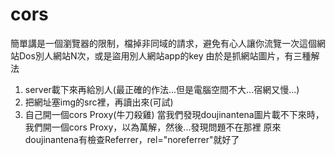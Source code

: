 # cors
簡單講是一個瀏覽器的限制，檔掉非同域的請求，避免有心人讓你流覽一次這個網站Dos別人網站N次，或是盜用別人網站app的key
由於是抓網站圖片，有三種解法
1. server載下來再給別人(最正確的作法...但是電腦空間不大...宿網又慢...)
2. 把網址塞img的src裡，再讀出來(可試)
3. 自己開一個cors Proxy(牛刀殺雞)
當我們發現doujinantena圖片載不下來時，我們開一個cors Proxy，以為萬解，然後...發現問題不在那裡
原來doujinantena有檢查Referrer，rel="noreferrer"就好了


